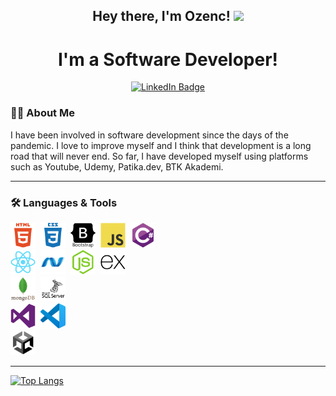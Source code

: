 <div>
<h2 align="center">
  Hey there, I'm Ozenc!
  <img src="https://media.giphy.com/media/hvRJCLFzcasrR4ia7z/giphy.gif" width="30px"/>
</h2>
<h1 align="center">I'm a Software Developer!</h1>

<div id="badges" align="center">
  <a href="https://www.linkedin.com/in/ozencdurur/">
    <img src="https://img.shields.io/badge/LinkedIn-blue?style=for-the-badge&logo=linkedin&logoColor=white" alt="LinkedIn Badge"/>
  </a>
</div>

### :man_technologist: About Me
I have been involved in software development since the days of the pandemic. I love to improve myself and I think that development is a long road that will never end. So far, I have developed myself using platforms such as Youtube, Udemy, Patika.dev, BTK Akademi.

<hr>

### :hammer_and_wrench: Languages & Tools
<div>
  <img src="https://github.com/devicons/devicon/blob/master/icons/html5/html5-plain-wordmark.svg" title="Html" alt="Html" width="40" height="40" />&nbsp;
  <img src="https://github.com/devicons/devicon/blob/master/icons/css3/css3-plain-wordmark.svg" title="Css" alt="Css" width="40" height="40" />&nbsp;
  <img src="https://github.com/devicons/devicon/blob/master/icons/bootstrap/bootstrap-plain-wordmark.svg" title="Bootstrap" alt="Bootstrap" width="40" height="40" />&nbsp;
  <img src="https://github.com/devicons/devicon/blob/master/icons/javascript/javascript-original.svg" title="JavaScript" alt="JavaScript" width="40" height="40" />&nbsp;
   <img src="https://github.com/devicons/devicon/blob/master/icons/csharp/csharp-original.svg" title="C#" alt="C#" width="40" height="40" />&nbsp;
  <br>
  <img src="https://github.com/devicons/devicon/blob/master/icons/react/react-original.svg" title="React" alt="React" width="40" height="40" />&nbsp;
  <img src="https://github.com/devicons/devicon/blob/master/icons/dot-net/dot-net-original.svg" title="Dotnet" alt="Dotnet" width="40" height="40" />&nbsp;
  <img src="https://github.com/devicons/devicon/blob/master/icons/nodejs/nodejs-original.svg" title="NodeJS" alt="NodeJS" width="40" height="40" />&nbsp;
  <img src="https://github.com/devicons/devicon/blob/master/icons/express/express-original.svg" title="ExpressJS" alt="EspressJS" width="40" height="40" />&nbsp;
  <br>
  <img src="https://github.com/devicons/devicon/blob/master/icons/mongodb/mongodb-original-wordmark.svg" title="MongoDB" alt="MongoDB" width="40" height="40" />&nbsp;
  <img src="https://github.com/devicons/devicon/blob/master/icons/microsoftsqlserver/microsoftsqlserver-plain-wordmark.svg" title="Sql Server" alt="Sql Server" width="40" height="40" />&nbsp;
  <br>
  <img src="https://github.com/devicons/devicon/blob/master/icons/visualstudio/visualstudio-plain.svg" title="Visual Studio" alt="Visual Studio" width="40" height="40" />&nbsp;
  <img src="https://github.com/devicons/devicon/blob/master/icons/vscode/vscode-original.svg" title="Visual Studio Code" alt="Visual Studio Code" width="40" height="40" />&nbsp;
  <br>
  <img src="https://github.com/devicons/devicon/blob/master/icons/unity/unity-original.svg" title="Unity" alt="Unity" width="40" height="40" />&nbsp;
  </div>
  <hr>
 
  [![Top Langs](https://github-readme-stats-git-masterrstaa-rickstaa.vercel.app/api/top-langs/?username=ozencdurur&layout=compact&theme=transparent)](https://github.com/anuraghazra/github-readme-stats)
